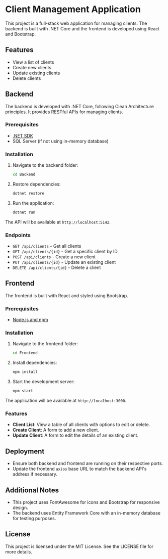 # Client Management Application

This project is a full-stack web application for managing clients. The backend is built with .NET Core and the frontend is developed using React and Bootstrap.

## Features

- View a list of clients
- Create new clients
- Update existing clients
- Delete clients

## Backend

The backend is developed with .NET Core, following Clean Architecture principles. It provides RESTful APIs for managing clients.

### Prerequisites

- [.NET SDK](https://dotnet.microsoft.com/download)
- SQL Server (if not using in-memory database)

### Installation

1. Navigate to the backend folder:
    ```bash
    cd Backend
    ```

2. Restore dependencies:
    ```bash
    dotnet restore
    ```

3. Run the application:
    ```bash
    dotnet run
    ```

The API will be available at `http://localhost:5142`.

### Endpoints

- `GET /api/clients` - Get all clients
- `GET /api/clients/{id}` - Get a specific client by ID
- `POST /api/clients` - Create a new client
- `PUT /api/clients/{id}` - Update an existing client
- `DELETE /api/clients/{id}` - Delete a client

## Frontend

The frontend is built with React and styled using Bootstrap.

### Prerequisites

- [Node.js and npm](https://nodejs.org/en/)

### Installation

1. Navigate to the frontend folder:
    ```bash
    cd Frontend
    ```

2. Install dependencies:
    ```bash
    npm install
    ```

3. Start the development server:
    ```bash
    npm start
    ```

The application will be available at `http://localhost:3000`.

### Features

- **Client List**: View a table of all clients with options to edit or delete.
- **Create Client**: A form to add a new client.
- **Update Client**: A form to edit the details of an existing client.

## Deployment

- Ensure both backend and frontend are running on their respective ports.
- Update the frontend `axios` base URL to match the backend API's address if necessary.

## Additional Notes

- This project uses FontAwesome for icons and Bootstrap for responsive design.
- The backend uses Entity Framework Core with an in-memory database for testing purposes.

## License

This project is licensed under the MIT License. See the LICENSE file for more details.

